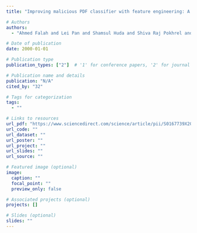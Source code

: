 ```yaml
---
title: "Improving malicious PDF classifier with feature engineering: A data-driven approach"

# Authors
authors:
  - "Ahmed Falah and Lei Pan and Shamsul Huda and Shiva Raj Pokhrel and Adnan Anwar"

# Date of publication
date: 2000-01-01

# Publication type
publication_types: ["2"]  # '1' for conference papers, '2' for journal articles, '3' for preprints

# Publication name and details
publication: "N/A"
cited_by: "32"

# Tags for categorization
tags:
  - ""

# Links to resources
url_pdf: "https://www.sciencedirect.com/science/article/pii/S0167739X20305082"  # Link to the resource
url_code: ""
url_dataset: ""
url_poster: ""
url_project: ""
url_slides: ""
url_source: ""

# Featured image (optional)
image:
  caption: ""
  focal_point: ""
  preview_only: false

# Associated projects (optional)
projects: []

# Slides (optional)
slides: ""
---
```


